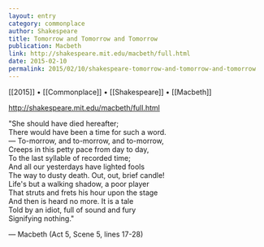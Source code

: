 ```yaml
---
layout: entry
category: commonplace
author: Shakespeare
title: Tomorrow and Tomorrow and Tomorrow
publication: Macbeth
link: http://shakespeare.mit.edu/macbeth/full.html
date: 2015-02-10
permalink: 2015/02/10/shakespeare-tomorrow-and-tomorrow-and-tomorrow
---
```


[[2015]] • [[Commonplace]] • [[Shakespeare]] • [[Macbeth]]

http://shakespeare.mit.edu/macbeth/full.html

"She should have died hereafter;
<br>There would have been a time for such a word.
<br>— To-morrow, and to-morrow, and to-morrow,
<br>Creeps in this petty pace from day to day,
<br>To the last syllable of recorded time;
<br>And all our yesterdays have lighted fools
<br>The way to dusty death. Out, out, brief candle!
<br>Life's but a walking shadow, a poor player
<br>That struts and frets his hour upon the stage
<br>And then is heard no more. It is a tale
<br>Told by an idiot, full of sound and fury
<br>Signifying nothing."

— Macbeth (Act 5, Scene 5, lines 17-28) 
